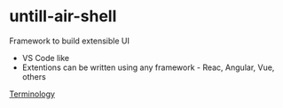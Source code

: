 # untill-air-shell

Framework to build extensible UI

- VS Code like
- Extentions can be written using any framework - Reac, Angular, Vue, others


[Terminology](docs/Terminology.md)






